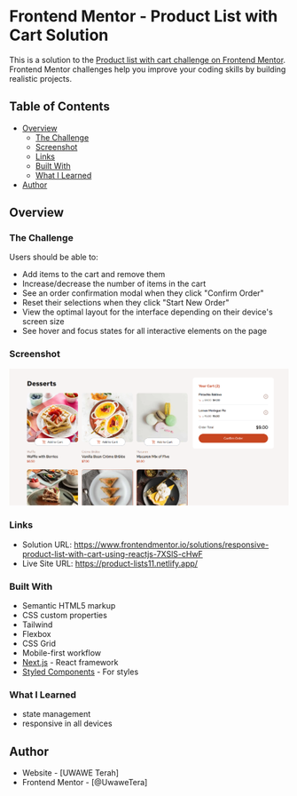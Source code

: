 # Frontend Mentor - Product List with Cart Solution

This is a solution to the [Product list with cart challenge on Frontend Mentor](https://www.frontendmentor.io/challenges/product-list-with-cart-5MmqLVAp_d). Frontend Mentor challenges help you improve your coding skills by building realistic projects.

## Table of Contents

- [Overview](#overview)
  - [The Challenge](#the-challenge)
  - [Screenshot](#screenshot)
  - [Links](#links)
  - [Built With](#built-with)
  - [What I Learned](#what-i-learned)
- [Author](#author)

## Overview

### The Challenge

Users should be able to:

- Add items to the cart and remove them
- Increase/decrease the number of items in the cart
- See an order confirmation modal when they click "Confirm Order"
- Reset their selections when they click "Start New Order"
- View the optimal layout for the interface depending on their device's screen size
- See hover and focus states for all interactive elements on the page

### Screenshot

![Product List with Cart Screenshot](/public/images/product_list.png)

### Links

- Solution URL: https://www.frontendmentor.io/solutions/responsive-product-list-with-cart-using-reactjs-7XSlS-cHwF
- Live Site URL: https://product-lists11.netlify.app/

### Built With

- Semantic HTML5 markup
- CSS custom properties
- Tailwind
- Flexbox
- CSS Grid
- Mobile-first workflow
- [Next.js](https://nextjs.org/) - React framework
- [Styled Components](https://styled-components.com/) - For styles

### What I Learned

- state management
- responsive in all devices

## Author

- Website - [UWAWE Terah]
- Frontend Mentor - [@UwaweTera]
